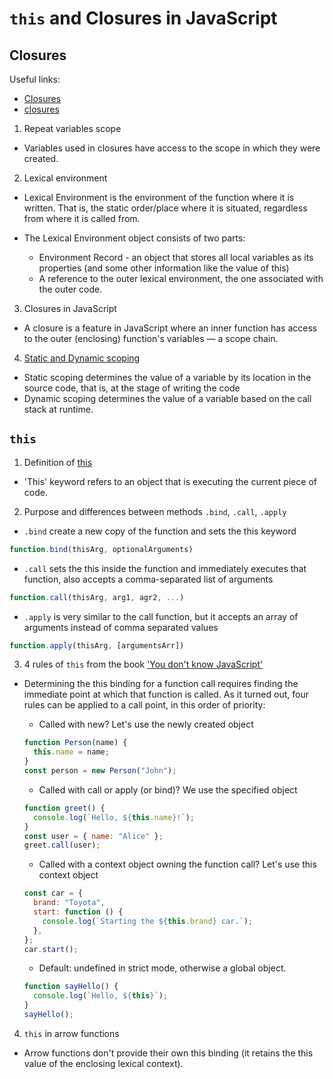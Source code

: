 # `this` and Closures in JavaScript

## Closures

Useful links:

- [Closures](https://developer.mozilla.org/en-US/docs/Web/JavaScript/Closures)
- [closures](https://uk.javascript.info/closure)

1. Repeat variables scope

- Variables used in closures have access to the scope in which they were created.

2. Lexical environment

- Lexical Environment is the environment of the function where it is written. That is, the static order/place where it is situated, regardless from where it is called from.

- The Lexical Environment object consists of two parts:
  - Environment Record - an object that stores all local variables as its properties (and some other information like the value of this)
  - A reference to the outer lexical environment, the one associated with the outer code.

3. Closures in JavaScript

- A closure is a feature in JavaScript where an inner function has access to the outer (enclosing) function's variables — a scope chain.

4. [Static and Dynamic scoping](https://www.linkedin.com/pulse/static-dynamic-scoping-javascript-wafula-allan/)

- Static scoping determines the value of a variable by its location in the source code, that is, at the stage of writing the code
- Dynamic scoping determines the value of a variable based on the call stack at runtime.

## `this`

1. Definition of [this](https://developer.mozilla.org/en-US/docs/Web/JavaScript/Reference/Operators/this)

- 'This' keyword refers to an object that is executing the current piece of code.

2. Purpose and differences between methods `.bind`, `.call`, `.apply`

- `.bind` create a new copy of the function and sets the this keyword

```js
function.bind(thisArg, optionalArguments)
```

- `.call` sets the this inside the function and immediately executes that function, also accepts a comma-separated list of arguments

```js
function.call(thisArg, arg1, agr2, ...)
```

- `.apply` is very similar to the call function, but it accepts an array of arguments instead of comma separated values

```js
function.apply(thisArg, [argumentsArr])
```

3. 4 rules of `this` from the book ['You don't know JavaScript'](https://github.com/azat-io/you-dont-know-js-ru/blob/master/this%20%26%20object%20prototypes/README.md#you-dont-know-js-this--object-prototypes)

- Determining the this binding for a function call requires finding the immediate point at which that function is called. As it turned out, four rules can be applied to a call point, in this order of priority:

  - Called with new? Let's use the newly created object

  ```js
  function Person(name) {
    this.name = name;
  }
  const person = new Person("John");
  ```

  - Called with call or apply (or bind)? We use the specified object

  ```js
  function greet() {
    console.log(`Hello, ${this.name}!`);
  }
  const user = { name: "Alice" };
  greet.call(user);
  ```

  - Called with a context object owning the function call? Let's use this context object

  ```js
  const car = {
    brand: "Toyota",
    start: function () {
      console.log(`Starting the ${this.brand} car.`);
    },
  };
  car.start();
  ```

  - Default: undefined in strict mode, otherwise a global object.

  ```js
  function sayHello() {
    console.log(`Hello, ${this}`);
  }
  sayHello();
  ```

4. `this` in arrow functions

- Arrow functions don't provide their own this binding (it retains the this value of the enclosing lexical context).
